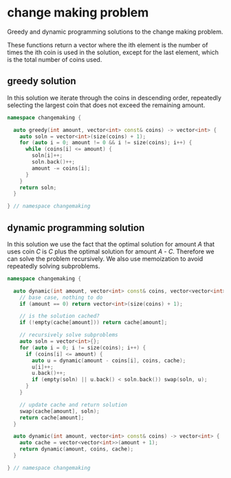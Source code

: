 # change making problem
Greedy and dynamic programming solutions to the change making problem.

These functions return a vector where the ith element is the number of times the ith coin is used in the solution, except for the last element, which is the total number of coins used.

## greedy solution

In this solution we iterate through the coins in descending order, repeatedly selecting the largest coin that does not exceed the remaining amount.

```c++
namespace changemaking {

  auto greedy(int amount, vector<int> const& coins) -> vector<int> {
    auto soln = vector<int>(size(coins) + 1);
    for (auto i = 0; amount != 0 && i != size(coins); i++) {
      while (coins[i] <= amount) {
        soln[i]++;
        soln.back()++;
        amount -= coins[i];
      }
    }
    return soln;
  }

} // namespace changemaking
```

## dynamic programming solution

In this solution we use the fact that the optimal solution for amount _A_ that uses coin _C_ is _C_ plus the optimal solution for amount _A_ - _C_. Therefore we can solve the problem recursively. We also use memoization to avoid repeatedly solving subproblems.

```c++
namespace changemaking {

  auto dynamic(int amount, vector<int> const& coins, vector<vector<int>>& cache) -> vector<int> {
    // base case, nothing to do
    if (amount == 0) return vector<int>(size(coins) + 1);

    // is the solution cached?
    if (!empty(cache[amount])) return cache[amount];

    // recursively solve subproblems
    auto soln = vector<int>{};
    for (auto i = 0; i != size(coins); i++) {
      if (coins[i] <= amount) {
        auto u = dynamic(amount - coins[i], coins, cache);
        u[i]++;
        u.back()++;
        if (empty(soln) || u.back() < soln.back()) swap(soln, u);
      }
    }

    // update cache and return solution
    swap(cache[amount], soln);
    return cache[amount];
  }

  auto dynamic(int amount, vector<int> const& coins) -> vector<int> {
    auto cache = vector<vector<int>>(amount + 1);
    return dynamic(amount, coins, cache);
  }

} // namespace changemaking
```